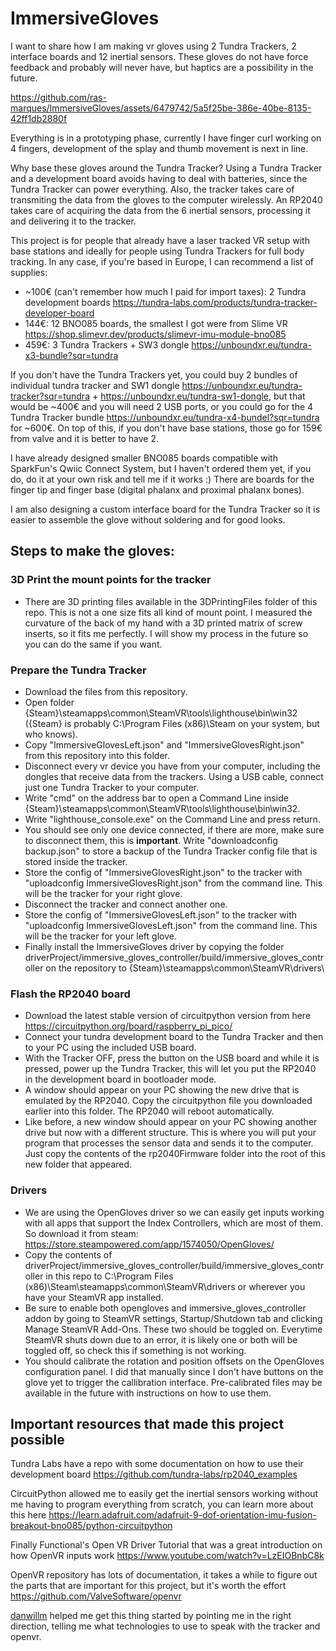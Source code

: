 # ImmersiveGloves

I want to share how I am making vr gloves using 2 Tundra Trackers, 2 interface boards and 12 inertial sensors. These gloves do not have force feedback and probably will never have, but haptics are a possibility in the future.

https://github.com/ras-marques/ImmersiveGloves/assets/6479742/5a5f25be-386e-40be-8135-42ff1db2880f

Everything is in a prototyping phase, currently I have finger curl working on 4 fingers, development of the splay and thumb movement is next in line.

Why base these gloves around the Tundra Tracker? Using a Tundra Tracker and a development board avoids having to deal with batteries, since the Tundra Tracker can power everything. Also, the tracker takes care of transmiting the data from the gloves to the computer wirelessly. An RP2040 takes care of acquiring the data from the 6 inertial sensors, processing it and delivering it to the tracker.

This project is for people that already have a laser tracked VR setup with base stations and ideally for people using Tundra Trackers for full body tracking. In any case, if you're based in Europe, I can recommend a list of supplies:

- ~100€ (can't remember how much I paid for import taxes): 2 Tundra development boards https://tundra-labs.com/products/tundra-tracker-developer-board
- 144€: 12 BNO085 boards, the smallest I got were from Slime VR https://shop.slimevr.dev/products/slimevr-imu-module-bno085
- 459€: 3 Tundra Trackers + SW3 dongle https://unboundxr.eu/tundra-x3-bundle?sqr=tundra

If you don't have the Tundra Trackers yet, you could buy 2 bundles of individual tundra tracker and SW1 dongle https://unboundxr.eu/tundra-tracker?sqr=tundra + https://unboundxr.eu/tundra-sw1-dongle, but that would be ~400€ and you will need 2 USB ports, or you could go for the 4 Tundra Tracker bundle https://unboundxr.eu/tundra-x4-bundel?sqr=tundra for ~600€. On top of this, if you don't have base stations, those go for 159€ from valve and it is better to have 2.

I have already designed smaller BNO085 boards compatible with SparkFun's Qwiic Connect System, but I haven't ordered them yet, if you do, do it at your own risk and tell me if it works :) There are boards for the finger tip and finger base (digital phalanx and proximal phalanx bones).

I am also designing a custom interface board for the Tundra Tracker so it is easier to assemble the glove without soldering and for good looks.

## Steps to make the gloves:

### 3D Print the mount points for the tracker
- There are 3D printing files available in the 3DPrintingFiles folder of this repo. This is not a one size fits all kind of mount point. I measured the curvature of the back of my hand with a 3D printed matrix of screw inserts, so it fits me perfectly. I will show my process in the future so you can do the same if you want.

### Prepare the Tundra Tracker
- Download the files from this repository.
- Open folder {Steam}\steamapps\common\SteamVR\tools\lighthouse\bin\win32 ({Steam} is probably C:\Program Files (x86)\Steam on your system, but who knows).
- Copy "ImmersiveGlovesLeft.json" and "ImmersiveGlovesRight.json" from this repository into this folder.
- Disconnect every vr device you have from your computer, including the dongles that receive data from the trackers. Using a USB cable, connect just one Tundra Tracker to your computer.
- Write "cmd" on the address bar to open a Command Line inside {Steam}\steamapps\common\SteamVR\tools\lighthouse\bin\win32.
- Write "lighthouse_console.exe" on the Command Line and press return.
- You should see only one device connected, if there are more, make sure to disconnect them, this is **important**. Write "downloadconfig backup.json" to store a backup of the Tundra Tracker config file that is stored inside the tracker.
- Store the config of "ImmersiveGlovesRight.json" to the tracker with "uploadconfig ImmersiveGlovesRight.json" from the command line. This will be the tracker for your right glove.
- Disconnect the tracker and connect another one.
- Store the config of "ImmersiveGlovesLeft.json" to the tracker with "uploadconfig ImmersiveGlovesLeft.json" from the command line. This will be the tracker for your left glove.
- Finally install the ImmersiveGloves driver by copying the folder driverProject/immersive_gloves_controller/build/immersive_gloves_controller on the repository to {Steam}\steamapps\common\SteamVR\drivers\

### Flash the RP2040 board
- Download the latest stable version of circuitpython version from here https://circuitpython.org/board/raspberry_pi_pico/
- Connect your tundra development board to the Tundra Tracker and then to your PC using the included USB board.
- With the Tracker OFF, press the button on the USB board and while it is pressed, power up the Tundra Tracker, this will let you put the RP2040 in the development board in bootloader mode.
- A window should appear on your PC showing the new drive that is emulated by the RP2040. Copy the circuitpython file you downloaded earlier into this folder. The RP2040 will reboot automatically.
- Like before, a new window should appear on your PC showing another drive but now with a different structure. This is where you will put your program that processes the sensor data and sends it to the computer. Just copy the contents of the rp2040Firmware folder into the root of this new folder that appeared.

### Drivers
- We are using the OpenGloves driver so we can easily get inputs working with all apps that support the Index Controllers, which are most of them. So download it from steam: https://store.steampowered.com/app/1574050/OpenGloves/
- Copy the contents of driverProject/immersive_gloves_controller/build/immersive_gloves_controller in this repo to C:\Program Files (x86)\Steam\steamapps\common\SteamVR\drivers or wherever you have your SteamVR app installed.
- Be sure to enable both opengloves and immersive_gloves_controller addon by going to SteamVR settings, Startup/Shutdown tab and clicking Manage SteamVR Add-Ons. These two should be toggled on. Everytime SteamVR shuts down due to an error, it is likely one or both will be toggled off, so check this if something is not working.
- You should calibrate the rotation and position offsets on the OpenGloves configuration panel. I did that manually since I don't have buttons on the glove yet to trigger the callibration interface. Pre-calibrated files may be available in the future with instructions on how to use them.

## Important resources that made this project possible
 
Tundra Labs have a repo with some documentation on how to use their development board https://github.com/tundra-labs/rp2040_examples

CircuitPython allowed me to easily get the inertial sensors working without me having to program everything from scratch, you can learn more about this here https://learn.adafruit.com/adafruit-9-dof-orientation-imu-fusion-breakout-bno085/python-circuitpython

Finally Functional's Open VR Driver Tutorial that was a great introduction on how OpenVR inputs work https://www.youtube.com/watch?v=LzEIOBnbC8k

OpenVR repository has lots of documentation, it takes a while to figure out the parts that are important for this project, but it's worth the effort https://github.com/ValveSoftware/openvr

[danwillm](https://github.com/danwillm) helped me get this thing started by pointing me in the right direction, telling me what technologies to use to speak with the tracker and openvr.
